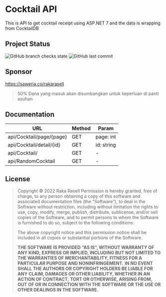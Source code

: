 

# Cocktail API


This is API to get cocktail receipt using ASP.NET 7 and the data is wrapping from CocktailDB

## Project Status
![GitHub branch checks state](https://img.shields.io/github/checks-status/raselldev/cocktail-api/main) ![GitHub last commit](https://img.shields.io/github/last-commit/raselldev/cocktail-api)


## Sponsor
https://saweria.co/rakarasell

> 50% Dana yang masuk akan disumbangkan untuk keperluan di panti asuhan

## Documentation
| URL | Method | Param|
|--|--|--|
|api/Cocktail/page/{page}  | GET |page: int|
|api/Cocktail/detail/{id}  | GET |id: string|
|api/Cocktail/ | GET |-|
|api/RandomCocktail  | GET |-|



## License

> Copyright © 2022 Raka Rasell Permission is hereby granted, free of
> charge, to any person obtaining a copy of this software and associated
> documentation files (the “Software”), to deal in the Software without
> restriction, including without limitation the rights to use, copy,
> modify, merge, publish, distribute, sublicense, and/or sell copies of
> the Software, and to permit persons to whom the Software is furnished
> to do so, subject to the following conditions:
> 
> The above copyright notice and this permission notice shall be
> included in all copies or substantial portions of the Software.
> 
> **THE SOFTWARE IS PROVIDED “AS IS”, WITHOUT WARRANTY OF ANY KIND,**
> **EXPRESS OR IMPLIED, INCLUDING BUT NOT LIMITED TO THE WARRANTIES OF**
> **MERCHANTABILITY, FITNESS FOR A PARTICULAR PURPOSE AND NONINFRINGEMENT.**
> **IN NO EVENT SHALL THE AUTHORS OR COPYRIGHT HOLDERS BE LIABLE FOR ANY**
> **CLAIM, DAMAGES OR OTHER LIABILITY, WHETHER IN AN ACTION OF CONTRACT,**
> **TORT OR OTHERWISE, ARISING FROM, OUT OF OR IN CONNECTION WITH THE**
> **SOFTWARE OR THE USE OR OTHER DEALINGS IN THE SOFTWARE.**
